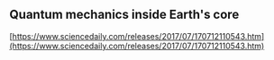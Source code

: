 ## Quantum mechanics inside Earth's core
  
  [https://www.sciencedaily.com/releases/2017/07/170712110543.htm](https://www.sciencedaily.com/releases/2017/07/170712110543.htm)